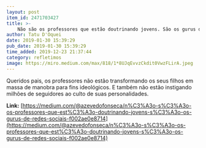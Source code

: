 ```yaml
---
layout: post
item_id: 2471703427
title: >-
    Não são os professores que estão doutrinando jovens. São os gurus de redes sociais.
author: Tatu D'Oquei
date: 2019-01-30 15:39:29
pub_date: 2019-01-30 15:39:29
time_added: 2019-12-23 21:37:44
category: refletimos
image: https://miro.medium.com/max/818/1*8UJqEvvzCkdit0VwzFLirA.jpeg
---
```


Queridos pais, os professores não estão transformando os seus filhos em massa de manobra para fins ideológicos. E também não estão instigando milhões de seguidores ao culto de suas personalidades.

**Link:** [https://medium.com/@azevedofonseca/n%C3%A3o-s%C3%A3o-os-professores-que-est%C3%A3o-doutrinando-jovens-s%C3%A3o-os-gurus-de-redes-sociais-f002ae0e8714](https://medium.com/@azevedofonseca/n%C3%A3o-s%C3%A3o-os-professores-que-est%C3%A3o-doutrinando-jovens-s%C3%A3o-os-gurus-de-redes-sociais-f002ae0e8714)

